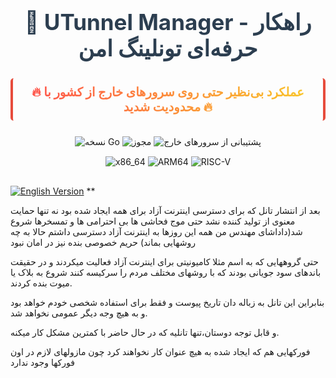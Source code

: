 <h1 align="center" style="font-size: 2.5em; margin-bottom: 15px; color: #2c3e50;">🚀 UTunnel Manager - راهکار حرفه‌ای تونلینگ امن</h1>

<h3 align="center" style="font-size: 1.4em; background: linear-gradient(90deg, #ff4d4d, #f9cb28); -webkit-background-clip: text; -webkit-text-fill-color: transparent; margin-bottom: 25px; padding: 10px; border-radius: 5px; border-left: 4px solid #e74c3c; border-right: 4px solid #e74c3c;">
🔥 عملکرد بی‌نظیر حتی روی سرورهای خارج از کشور با محدودیت شدید 🔥
</h3>


<div align="center" style="margin-bottom: 30px;">
  <img src="https://img.shields.io/badge/Go-1.21+-blue?style=for-the-badge&logo=go" alt="نسخه Go">
  <img src="https://img.shields.io/badge/License-MIT-green?style=for-the-badge&logo=opensourceinitiative" alt="مجوز">
  <img src="https://img.shields.io/badge/Foreign_Servers-Supported-orange?style=for-the-badge&logo=serverless" alt="پشتیبانی از سرورهای خارج">
  
  <!-- دکمه‌های معماری‌های پشتیبانی شده -->
  <div style="margin-top: 15px;">
    <img src="https://img.shields.io/badge/x86_64-Supported-success?style=flat-square&logo=amd" alt="x86_64">
    <img src="https://img.shields.io/badge/ARM64-Supported-success?style=flat-square&logo=arm" alt="ARM64">
    <img src="https://img.shields.io/badge/RISC_V-Experimental-yellow?style=flat-square&logo=riscv" alt="RISC-V">
  </div>
</div>

[![English Version](https://img.shields.io/badge/README_English-FFA500?style=for-the-badge&logo=bookstack&logoColor=white)](./README-EN.md)
**

بعد از انتشار تانل که برای دسترسی اینترنت آزاد برای همه ایجاد  شده بود نه تنها حمایت معنوی از تولید کننده نشد حتی موج فحاشی ها بی احترامی ها  و تمسخرها شروع شد(داداشای مهندس من همه این روزها به اینترنت آزاد دسترسی داشتم حالا به چه روشهایی بماند)
حریم خصوصی بنده نیز در امان نبود


حتی گروههایی که به اسم مثلا کامیونیتی برای اینترنت آزاد فعالیت میکردند و در حقیقت  باندهای سود جویانی بودند که با روشهای مختلف مردم را سرکیسه کنند شروع به بلاک یا میوت بنده کردند.

بنابراین این تانل به زباله دان تاریخ پیوست و فقط برای استفاده شخصی خودم خواهد بود و به هیچ وجه دیگر عمومی نخواهد شد.

و قابل توجه دوستان،تنها تانلیه که در حال حاضر با کمترین مشکل کار میکنه.

فورکهایی هم که ایجاد شده به هیچ عنوان کار نخواهند کرد چون مازولهای لازم در اون فورکها وجود ندارد


